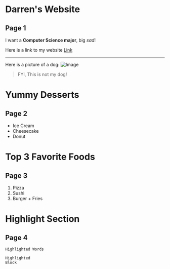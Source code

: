 # Darren's Website
## Page 1

I want a **Computer Science major**, big *sad*!

Here is a link to my website [Link](https://www.chess.com/)

---

Here is a picture of a dog:
![Image](https://hips.hearstapps.com/hmg-prod.s3.amazonaws.com/images/dog-puppy-on-garden-royalty-free-image-1586966191.jpg?crop=0.50xw:0.350xh;0,0.190xh&resize=1200:*)
> FYI, This is not my dog!

# Yummy Desserts
## Page 2

* Ice Cream
* Cheesecake
* Donut

# Top 3 Favorite Foods
## Page 3

1. Pizza
2. Sushi
3. Burger + Fries

# Highlight Section
## Page 4

`Highlighted Words`


```
Highlighted
Block
```
